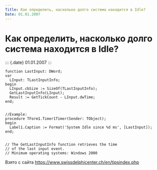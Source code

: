 ```yaml
---
Title: Как определить, насколько долго система находится в Idle?
Date: 01.01.2007
---
```


Как определить, насколько долго система находится в Idle?
=========================================================

::: {.date}
01.01.2007
:::

    function LastInput: DWord;
    var
      LInput: TLastInputInfo;
    begin
      LInput.cbSize := SizeOf(TLastInputInfo);
      GetLastInputInfo(LInput);
      Result := GetTickCount - LInput.dwTime;
    end;
     
     
    //Example:
    procedure TForm1.Timer1Timer(Sender: TObject);
    begin
      Label1.Caption := Format('System Idle since %d ms', [LastInput]);
    end;
     
     
    // The GetLastInputInfo function retrieves the time
    // of the last input event.
    // Minimum operating systems: Windows 2000

Взято с сайта <https://www.swissdelphicenter.ch/en/tipsindex.php>
